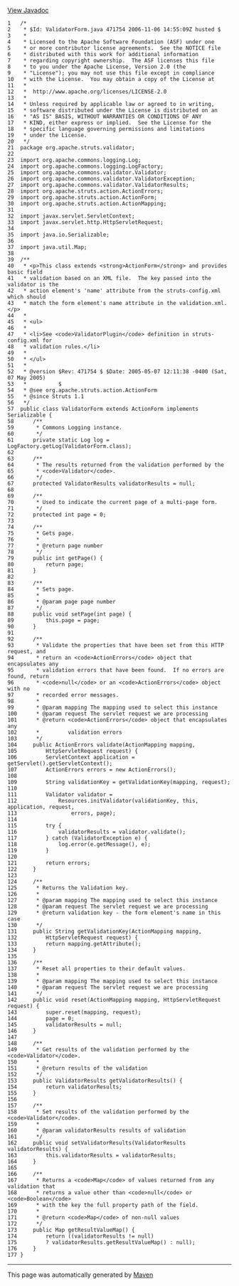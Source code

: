 [View Javadoc](../../../../../apidocs/org/apache/struts/validator/ValidatorForm.html.md)


    1   /*
    2    * $Id: ValidatorForm.java 471754 2006-11-06 14:55:09Z husted $
    3    *
    4    * Licensed to the Apache Software Foundation (ASF) under one
    5    * or more contributor license agreements.  See the NOTICE file
    6    * distributed with this work for additional information
    7    * regarding copyright ownership.  The ASF licenses this file
    8    * to you under the Apache License, Version 2.0 (the
    9    * "License"); you may not use this file except in compliance
    10   * with the License.  You may obtain a copy of the License at
    11   *
    12   *  http://www.apache.org/licenses/LICENSE-2.0
    13   *
    14   * Unless required by applicable law or agreed to in writing,
    15   * software distributed under the License is distributed on an
    16   * "AS IS" BASIS, WITHOUT WARRANTIES OR CONDITIONS OF ANY
    17   * KIND, either express or implied.  See the License for the
    18   * specific language governing permissions and limitations
    19   * under the License.
    20   */
    21  package org.apache.struts.validator;
    22  
    23  import org.apache.commons.logging.Log;
    24  import org.apache.commons.logging.LogFactory;
    25  import org.apache.commons.validator.Validator;
    26  import org.apache.commons.validator.ValidatorException;
    27  import org.apache.commons.validator.ValidatorResults;
    28  import org.apache.struts.action.ActionErrors;
    29  import org.apache.struts.action.ActionForm;
    30  import org.apache.struts.action.ActionMapping;
    31  
    32  import javax.servlet.ServletContext;
    33  import javax.servlet.http.HttpServletRequest;
    34  
    35  import java.io.Serializable;
    36  
    37  import java.util.Map;
    38  
    39  /**
    40   * <p>This class extends <strong>ActionForm</strong> and provides basic field
    41   * validation based on an XML file.  The key passed into the validator is the
    42   * action element's 'name' attribute from the struts-config.xml which should
    43   * match the form element's name attribute in the validation.xml.</p>
    44   *
    45   * <ul>
    46   *
    47   * <li>See <code>ValidatorPlugin</code> definition in struts-config.xml for
    48   * validation rules.</li>
    49   *
    50   * </ul>
    51   *
    52   * @version $Rev: 471754 $ $Date: 2005-05-07 12:11:38 -0400 (Sat, 07 May 2005)
    53   *          $
    54   * @see org.apache.struts.action.ActionForm
    55   * @since Struts 1.1
    56   */
    57  public class ValidatorForm extends ActionForm implements Serializable {
    58      /**
    59       * Commons Logging instance.
    60       */
    61      private static Log log = LogFactory.getLog(ValidatorForm.class);
    62  
    63      /**
    64       * The results returned from the validation performed by the
    65       * <code>Validator</code>.
    66       */
    67      protected ValidatorResults validatorResults = null;
    68  
    69      /**
    70       * Used to indicate the current page of a multi-page form.
    71       */
    72      protected int page = 0;
    73  
    74      /**
    75       * Gets page.
    76       *
    77       * @return page number
    78       */
    79      public int getPage() {
    80          return page;
    81      }
    82  
    83      /**
    84       * Sets page.
    85       *
    86       * @param page page number
    87       */
    88      public void setPage(int page) {
    89          this.page = page;
    90      }
    91  
    92      /**
    93       * Validate the properties that have been set from this HTTP request, and
    94       * return an <code>ActionErrors</code> object that encapsulates any
    95       * validation errors that have been found.  If no errors are found, return
    96       * <code>null</code> or an <code>ActionErrors</code> object with no
    97       * recorded error messages.
    98       *
    99       * @param mapping The mapping used to select this instance
    100      * @param request The servlet request we are processing
    101      * @return <code>ActionErrors</code> object that encapsulates any
    102      *         validation errors
    103      */
    104     public ActionErrors validate(ActionMapping mapping,
    105         HttpServletRequest request) {
    106         ServletContext application = getServlet().getServletContext();
    107         ActionErrors errors = new ActionErrors();
    108 
    109         String validationKey = getValidationKey(mapping, request);
    110 
    111         Validator validator =
    112             Resources.initValidator(validationKey, this, application, request,
    113                 errors, page);
    114 
    115         try {
    116             validatorResults = validator.validate();
    117         } catch (ValidatorException e) {
    118             log.error(e.getMessage(), e);
    119         }
    120 
    121         return errors;
    122     }
    123 
    124     /**
    125      * Returns the Validation key.
    126      *
    127      * @param mapping The mapping used to select this instance
    128      * @param request The servlet request we are processing
    129      * @return validation key - the form element's name in this case
    130      */
    131     public String getValidationKey(ActionMapping mapping,
    132         HttpServletRequest request) {
    133         return mapping.getAttribute();
    134     }
    135 
    136     /**
    137      * Reset all properties to their default values.
    138      *
    139      * @param mapping The mapping used to select this instance
    140      * @param request The servlet request we are processing
    141      */
    142     public void reset(ActionMapping mapping, HttpServletRequest request) {
    143         super.reset(mapping, request);
    144         page = 0;
    145         validatorResults = null;
    146     }
    147 
    148     /**
    149      * Get results of the validation performed by the <code>Validator</code>.
    150      *
    151      * @return results of the validation
    152      */
    153     public ValidatorResults getValidatorResults() {
    154         return validatorResults;
    155     }
    156 
    157     /**
    158      * Set results of the validation performed by the <code>Validator</code>.
    159      *
    160      * @param validatorResults results of validation
    161      */
    162     public void setValidatorResults(ValidatorResults validatorResults) {
    163         this.validatorResults = validatorResults;
    164     }
    165 
    166     /**
    167      * Returns a <code>Map</code> of values returned from any validation that
    168      * returns a value other than <code>null</code> or <code>Boolean</code>
    169      * with the key the full property path of the field.
    170      *
    171      * @return <code>Map</code> of non-null values
    172      */
    173     public Map getResultValueMap() {
    174         return ((validatorResults != null)
    175         ? validatorResults.getResultValueMap() : null);
    176     }
    177 }

------------------------------------------------------------------------

This page was automatically generated by [Maven](http://maven.apache.org/)
